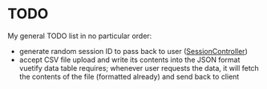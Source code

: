 # TODO
My general TODO list in no particular order:
* generate random session ID to pass back to user ([SessionController](Controllers/SessionController.cs))
* accept CSV file upload and write its contents into the JSON format vuetify data table requires; whenever user requests the data, it will fetch the contents of the file (formatted already) and send back to client